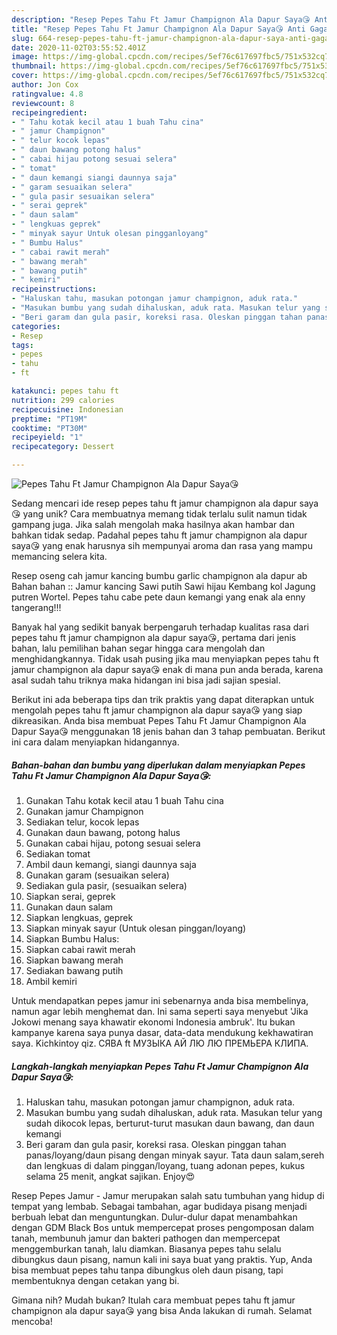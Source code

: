 ```yaml
---
description: "Resep Pepes Tahu Ft Jamur Champignon Ala Dapur Saya😘 Anti Gagal"
title: "Resep Pepes Tahu Ft Jamur Champignon Ala Dapur Saya😘 Anti Gagal"
slug: 664-resep-pepes-tahu-ft-jamur-champignon-ala-dapur-saya-anti-gagal
date: 2020-11-02T03:55:52.401Z
image: https://img-global.cpcdn.com/recipes/5ef76c617697fbc5/751x532cq70/pepes-tahu-ft-jamur-champignon-ala-dapur-saya😘-foto-resep-utama.jpg
thumbnail: https://img-global.cpcdn.com/recipes/5ef76c617697fbc5/751x532cq70/pepes-tahu-ft-jamur-champignon-ala-dapur-saya😘-foto-resep-utama.jpg
cover: https://img-global.cpcdn.com/recipes/5ef76c617697fbc5/751x532cq70/pepes-tahu-ft-jamur-champignon-ala-dapur-saya😘-foto-resep-utama.jpg
author: Jon Cox
ratingvalue: 4.8
reviewcount: 8
recipeingredient:
- " Tahu kotak kecil atau 1 buah Tahu cina"
- " jamur Champignon"
- " telur kocok lepas"
- " daun bawang potong halus"
- " cabai hijau potong sesuai selera"
- " tomat"
- " daun kemangi siangi daunnya saja"
- " garam sesuaikan selera"
- " gula pasir sesuaikan selera"
- " serai geprek"
- " daun salam"
- " lengkuas geprek"
- " minyak sayur Untuk olesan pingganloyang"
- " Bumbu Halus"
- " cabai rawit merah"
- " bawang merah"
- " bawang putih"
- " kemiri"
recipeinstructions:
- "Haluskan tahu, masukan potongan jamur champignon, aduk rata."
- "Masukan bumbu yang sudah dihaluskan, aduk rata. Masukan telur yang sudah dikocok lepas, berturut-turut masukan daun bawang, dan daun kemangi"
- "Beri garam dan gula pasir, koreksi rasa. Oleskan pinggan tahan panas/loyang/daun pisang dengan minyak sayur. Tata daun salam,sereh dan lengkuas di dalam pinggan/loyang, tuang adonan pepes, kukus selama 25 menit, angkat sajikan. Enjoy😍"
categories:
- Resep
tags:
- pepes
- tahu
- ft

katakunci: pepes tahu ft 
nutrition: 299 calories
recipecuisine: Indonesian
preptime: "PT19M"
cooktime: "PT30M"
recipeyield: "1"
recipecategory: Dessert

---
```



![Pepes Tahu Ft Jamur Champignon Ala Dapur Saya😘](https://img-global.cpcdn.com/recipes/5ef76c617697fbc5/751x532cq70/pepes-tahu-ft-jamur-champignon-ala-dapur-saya😘-foto-resep-utama.jpg)

Sedang mencari ide resep pepes tahu ft jamur champignon ala dapur saya😘 yang unik? Cara membuatnya memang tidak terlalu sulit namun tidak gampang juga. Jika salah mengolah maka hasilnya akan hambar dan bahkan tidak sedap. Padahal pepes tahu ft jamur champignon ala dapur saya😘 yang enak harusnya sih mempunyai aroma dan rasa yang mampu memancing selera kita.

Resep oseng cah jamur kancing bumbu garlic champignon ala dapur ab Bahan bahan :: Jamur kancing Sawi putih Sawi hijau Kembang kol Jagung putren Wortel. Pepes tahu cabe pete daun kemangi yang enak ala enny tangerang!!!

Banyak hal yang sedikit banyak berpengaruh terhadap kualitas rasa dari pepes tahu ft jamur champignon ala dapur saya😘, pertama dari jenis bahan, lalu pemilihan bahan segar hingga cara mengolah dan menghidangkannya. Tidak usah pusing jika mau menyiapkan pepes tahu ft jamur champignon ala dapur saya😘 enak di mana pun anda berada, karena asal sudah tahu triknya maka hidangan ini bisa jadi sajian spesial.


Berikut ini ada beberapa tips dan trik praktis yang dapat diterapkan untuk mengolah pepes tahu ft jamur champignon ala dapur saya😘 yang siap dikreasikan. Anda bisa membuat Pepes Tahu Ft Jamur Champignon Ala Dapur Saya😘 menggunakan 18 jenis bahan dan 3 tahap pembuatan. Berikut ini cara dalam menyiapkan hidangannya.

<!--inarticleads1-->

##### Bahan-bahan dan bumbu yang diperlukan dalam menyiapkan Pepes Tahu Ft Jamur Champignon Ala Dapur Saya😘:

1. Gunakan  Tahu kotak kecil atau 1 buah Tahu cina
1. Gunakan  jamur Champignon
1. Sediakan  telur, kocok lepas
1. Gunakan  daun bawang, potong halus
1. Gunakan  cabai hijau, potong sesuai selera
1. Sediakan  tomat
1. Ambil  daun kemangi, siangi daunnya saja
1. Gunakan  garam (sesuaikan selera)
1. Sediakan  gula pasir, (sesuaikan selera)
1. Siapkan  serai, geprek
1. Gunakan  daun salam
1. Siapkan  lengkuas, geprek
1. Siapkan  minyak sayur (Untuk olesan pinggan/loyang)
1. Siapkan  Bumbu Halus:
1. Siapkan  cabai rawit merah
1. Siapkan  bawang merah
1. Sediakan  bawang putih
1. Ambil  kemiri


Untuk mendapatkan pepes jamur ini sebenarnya anda bisa membelinya, namun agar lebih menghemat dan. Ini sama seperti saya menyebut &#39;Jika Jokowi menang saya khawatir ekonomi Indonesia ambruk&#39;. Itu bukan kampanye karena saya punya dasar, data-data mendukung kekhawatiran saya. Kichkintoy qiz. СЯВА ft МУЗЫКА АЙ ЛЮ ЛЮ ПРЕМЬЕРА КЛИПА. 

<!--inarticleads2-->

##### Langkah-langkah menyiapkan Pepes Tahu Ft Jamur Champignon Ala Dapur Saya😘:

1. Haluskan tahu, masukan potongan jamur champignon, aduk rata.
1. Masukan bumbu yang sudah dihaluskan, aduk rata. Masukan telur yang sudah dikocok lepas, berturut-turut masukan daun bawang, dan daun kemangi
1. Beri garam dan gula pasir, koreksi rasa. Oleskan pinggan tahan panas/loyang/daun pisang dengan minyak sayur. Tata daun salam,sereh dan lengkuas di dalam pinggan/loyang, tuang adonan pepes, kukus selama 25 menit, angkat sajikan. Enjoy😍


Resep Pepes Jamur - Jamur merupakan salah satu tumbuhan yang hidup di tempat yang lembab. Sebagai tambahan, agar budidaya pisang menjadi berbuah lebat dan menguntungkan. Dulur-dulur dapat menambahkan dengan GDM Black Bos untuk mempercepat proses pengomposan dalam tanah, membunuh jamur dan bakteri pathogen dan mempercepat menggemburkan tanah, lalu diamkan. Biasanya pepes tahu selalu dibungkus daun pisang, namun kali ini saya buat yang praktis. Yup, Anda bisa membuat pepes tahu tanpa dibungkus oleh daun pisang, tapi membentuknya dengan cetakan yang bi. 

Gimana nih? Mudah bukan? Itulah cara membuat pepes tahu ft jamur champignon ala dapur saya😘 yang bisa Anda lakukan di rumah. Selamat mencoba!
